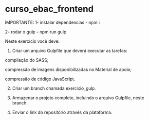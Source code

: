 # curso_ebac_frontend

IMPORTANTE:
1- instalar dependencias - npm i

2- rodar o gulp - npm run gulp


Neste exercício você deve:
1) Criar um arquivo Gulpfile que deverá executar as tarefas:

compilação do SASS;

compressão de imagens disponibilizadas no Material de apoio;

compressão de código JavaScript.

2) Criar um branch chamada exercicio_gulp.

3) Armazenar o projeto completo, incluindo o arquivo Gulpfile, neste branch.

4) Enviar o link do repositório através da plataforma.
